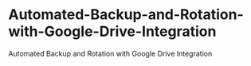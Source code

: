 # Automated-Backup-and-Rotation-with-Google-Drive-Integration
Automated Backup and Rotation with Google Drive Integration
